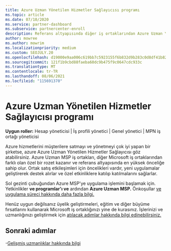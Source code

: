 ```yaml
---
title: Azure Uzman Yönetilen Hizmetler Sağlayıcısı programı
ms.topic: article
ms.date: 07/10/2020
ms.service: partner-dashboard
ms.subservice: partnercenter-enroll
description: Referans altyapısında diğer iş ortaklarından Azure Uzman Yönetilen Hizmetler Sağlayıcısı ve en yüksek önceliğe sahip olmak için Azure Uzman Yönetilen Hizmetler Sağlayıcısı programına nasıl başvurabilirsiniz?
author: mowree
ms.author: mowrim
ms.localizationpriority: medium
ms.custom: SEOJULY.20
ms.openlocfilehash: d19000e9aa006c619bb7c5923155f6b832d9b283c0d8df41b82f8a02aeb3ba6c
ms.sourcegitcommit: 121f1b9cbd88faeba60dc9b475f9c0647cdc933c
ms.translationtype: MT
ms.contentlocale: tr-TR
ms.lasthandoff: 08/06/2021
ms.locfileid: "115691370"
---
```

# <a name="azure-expert-managed-services-provider-program"></a>Azure Uzman Yönetilen Hizmetler Sağlayıcısı programı

**Uygun roller:** Hesap yöneticisi | İş profili yönetici | Genel yönetici | MPN iş ortağı yöneticisi

Azure hizmetlerini müşterilere satmayı ve yönetmeyi çok iyi yapan bir şirketse, azure Azure Uzman Yönetilen Hizmetler Sağlayıcısı göz atabilirsiniz. Azure Uzman MSP iş ortakları, diğer Microsoft iş ortaklarından farklı olan özel bir rozet kazanır ve referans altyapısında en yüksek önceliğe sahip olur. Ortak satış etkileşimleri için öncelikleri vardır, yeni uygulamalar geliştirerek destek alırlar ve özel etkinliklere katılıp katılmalarını sağlarlar.

Sol gezinti çubuğundan Azure MSP'ye uygulama işlemini başlamak için. Yetkinlikler **ve programlar'ı ve** ardından **Azure Uzman MSP.** Önkoşullar [ve uygulama süreci hakkında daha fazla bilgi.](https://partner.microsoft.com/membership/azure-expert-msp) 

Henüz uygun değilsanız üyelik geliştirmeleri, eğitim ve diğer büyüme fırsatlarını kullanarak Microsoft iş ortaklığınızı yine de kurasınız.
İşlerinizi ve uzmanlığınızı geliştirmek için [atılacak adımlar hakkında bilgi edinebilirsiniz.](https://partner.microsoft.com/membership/azure-expert-msp)

## <a name="next-steps"></a>Sonraki adımlar

-[Gelişmiş uzmanlıklar hakkında bilgi](advanced-specializations.md)